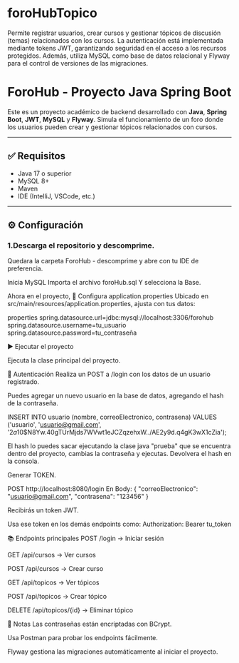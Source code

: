 # foroHubTopico
 Permite registrar usuarios, crear cursos y gestionar tópicos de discusión (temas) relacionados con los cursos. La autenticación está implementada mediante tokens JWT, garantizando seguridad en el acceso a los recursos protegidos. Además, utiliza MySQL como base de datos relacional y Flyway para el control de versiones de las migraciones.


# ForoHub - Proyecto Java Spring Boot

Este es un proyecto académico de backend desarrollado con **Java**, **Spring Boot**, **JWT**, **MySQL** y **Flyway**. Simula el funcionamiento de un foro donde los usuarios pueden crear y gestionar tópicos relacionados con cursos.

---

## ✅ Requisitos

- Java 17 o superior
- MySQL 8+
- Maven
- IDE (IntelliJ, VSCode, etc.)

---

## ⚙️ Configuración

### 1.Descarga el repositorio y descomprime.

Quedara la carpeta ForoHub - descomprime y abre con tu IDE de preferencia.

Inicia MySQL
Importa el archivo foroHub.sql Y selecciona la Base.

Ahora en el proyecto,
📄 Configura application.properties
Ubicado en src/main/resources/application.properties, ajusta con tus datos:

properties
spring.datasource.url=jdbc:mysql://localhost:3306/forohub
spring.datasource.username=tu_usuario
spring.datasource.password=tu_contraseña

▶️ Ejecutar el proyecto

Ejecuta la clase principal del proyecto.

🔐 Autenticación
Realiza un POST a /login con los datos de un usuario registrado.

Puedes agregar un nuevo usuario en la base de datos, agregando el hash de la contraseña.

INSERT INTO usuario (nombre, correoElectronico, contrasena)
VALUES ('usuario', 'usuario@gmail.com', '$2a$10$N8Yw.40gTUrMjds7WVwt1eJCZqzehxW../AE2y9d.q4gK3wX1cZia');

El hash lo puedes sacar ejecutando la clase java "prueba" que se encuentra dentro del proyecto, cambias la contraseña y ejecutas. Devolvera el hash en la consola.

Generar TOKEN.

POST http://localhost:8080/login
En Body:
{
  "correoElectronico": "usuario@gmail.com",
  "contrasena": "123456"
}

Recibirás un token JWT.

Usa ese token en los demás endpoints como:
Authorization: Bearer tu_token

📚 Endpoints principales
POST /login → Iniciar sesión

GET /api/cursos → Ver cursos

POST /api/cursos → Crear curso

GET /api/topicos → Ver tópicos

POST /api/topicos → Crear tópico

DELETE /api/topicos/{id} → Eliminar tópico

📌 Notas
Las contraseñas están encriptadas con BCrypt.

Usa Postman para probar los endpoints fácilmente.

Flyway gestiona las migraciones automáticamente al iniciar el proyecto.


